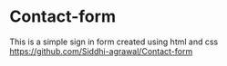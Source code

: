 # Contact-form
This is a simple sign in form created using html and css
https://github.com/Siddhi-agrawal/Contact-form